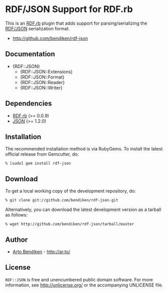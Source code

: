 RDF/JSON Support for RDF.rb
===========================

This is an [RDF.rb][] plugin that adds support for parsing/serializing the
[RDF/JSON][] serialization format.

* <http://github.com/bendiken/rdf-json>

Documentation
-------------

* {RDF::JSON}
  * {RDF::JSON::Extensions}
  * {RDF::JSON::Format}
  * {RDF::JSON::Reader}
  * {RDF::JSON::Writer}

Dependencies
------------

* [RDF.rb](http://gemcutter.org/gems/rdf) (>= 0.0.9)
* [JSON](http://gemcutter.org/gems/json_pure) (>= 1.2.0)

Installation
------------

The recommended installation method is via RubyGems. To install the latest
official release from Gemcutter, do:

    % [sudo] gem install rdf-json

Download
--------

To get a local working copy of the development repository, do:

    % git clone git://github.com/bendiken/rdf-json.git

Alternatively, you can download the latest development version as a tarball
as follows:

    % wget http://github.com/bendiken/rdf-json/tarball/master

Author
------

* [Arto Bendiken](mailto:arto.bendiken@gmail.com) - <http://ar.to/>

License
-------

`RDF::JSON` is free and unencumbered public domain software. For more
information, see <http://unlicense.org/> or the accompanying UNLICENSE file.

[RDF.rb]:   http://rdf.rubyforge.org/
[RDF/JSON]: http://n2.talis.com/wiki/RDF_JSON_Specification

